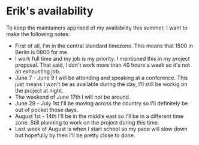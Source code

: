 # Erik's availability

To keep the maintainers apprised of my availability this summer, I want to make the following notes:

* First of all, I'm in the central standard timezone. This means that 1500 in Berlin is 0800 for me.
* I work full time and my job is my priority. I mentioned this in my project proposal. That said, I don't work more than 40 hours a week so it's not an exhausting job.
* June 7 - June 9 I will be attending and speaking at a conference. This just means I won't be as available during the day, I'll still be workig on the project at night.
* The weekend of June 17th I will not be around.
* June 29 - July 1st I'll be moving across the country so I'll definitely be out of pocket those days.
* August 1st - 14th I'll be in the middle east so I'll be in a different time zone. Still planning to work on the project during this time.
* Last week of August is when I start school so my pace will slow down but hopefully by then I'll be pretty close to done.